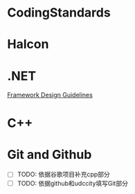 # CodingStandards

# Halcon 

# .NET
[Framework Design Guidelines](https://docs.microsoft.com/zh-cn/dotnet/standard/design-guidelines/index)
# C++



# Git and Github


- [ ] TODO: 依据谷歌项目补充cpp部分
- [ ] TODO: 依据github和udccity填写Git部分